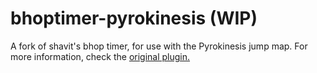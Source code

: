 # bhoptimer-pyrokinesis (WIP)

A fork of shavit's bhop timer, for use with the Pyrokinesis jump map. For more information, check the [original plugin.](https://github.com/shavitush/bhoptimer)
